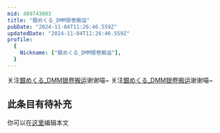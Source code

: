 ```yaml
---
mid: 409743803
title: "銀めくる_DMM银卷搬运"
pubDate: "2024-11-04T11:26:46.559Z"
updatedDate: "2024-11-04T11:26:46.559Z"
profile:
  {
    Nickname: ["銀めくる_DMM银卷搬运"],
  }
---
```


关注[銀めくる_DMM银卷搬运](https://space.bilibili.com/409743803)谢谢喵~ 关注[銀めくる_DMM银卷搬运](https://space.bilibili.com/409743803)谢谢喵~

## 此条目有待补充
你可以在[这里](https://github.com/Yuhanawa/VTuber.ICU/edit/master/src/content/v/銀めくる_DMM银卷搬运/index.md)编辑本文
